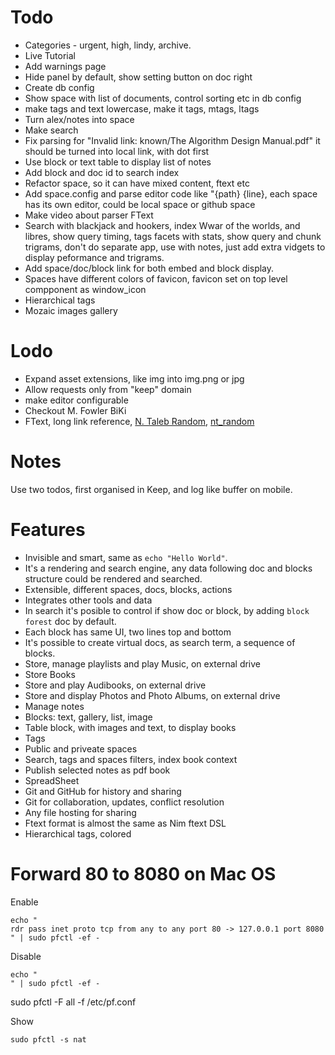 # Todo

- Categories - urgent, high, lindy, archive.
- Live Tutorial
- Add warnings page
- Hide panel by default, show setting button on doc right
- Create db config
- Show space with list of documents, control sorting etc in db config
- make tags and text lowercase, make it tags, mtags, ltags
- Turn alex/notes into space
- Make search
- Fix parsing for "Invalid link: known/The Algorithm Design Manual.pdf" it should be turned into local link, with dot first
- Use block or text table to display list of notes
- Add block and doc id to search index
- Refactor space, so it can have mixed content, ftext etc
- Add space.config and parse editor code like "{path} {line}, each space has its own editor, could
  be local space or github space
- Make video about parser FText
- Search with blackjack and hookers, index Wwar of the worlds, and libres, show query timing, tags facets with stats,
  show query and chunk trigrams, don't do separate app, use with notes, just add extra vidgets to display
  peformance and trigrams.
- Add space/doc/block link for both embed and block display.
- Spaces have different colors of favicon, favicon set on top level compponent as window_icon
- Hierarchical tags
- Mozaic images gallery

# Lodo

- Expand asset extensions, like img into img.png or jpg
- Allow requests only from "keep" domain
- make editor configurable
- Checkout M. Fowler BiKi
- FText, long link reference, [N. Taleb Random](nt_random), [nt_random](http://ntaleb.org/random)

# Notes

Use two todos, first organised in Keep, and log like buffer on mobile.

# Features

- Invisible and smart, same as `echo "Hello World"`.
- It's a rendering and search engine, any data following doc and blocks structure could be rendered and searched.
- Extensible, different spaces, docs, blocks, actions
- Integrates other tools and data
- In search it's posible to control if show doc or block, by adding `block forest` doc by default.
- Each block has same UI, two lines top and bottom
- It's possible to create virtual docs, as search term, a sequence of blocks.
- Store, manage playlists and play Music, on external drive
- Store Books
- Store and play Audibooks, on external drive
- Store and display Photos and Photo Albums, on external drive
- Manage notes
- Blocks: text, gallery, list, image
- Table block, with images and text, to display books
- Tags
- Public and priveate spaces
- Search, tags and spaces filters, index book context
- Publish selected notes as pdf book
- SpreadSheet
- Git and GitHub for history and sharing
- Git for collaboration, updates, conflict resolution
- Any file hosting for sharing
- Ftext format is almost the same as Nim ftext DSL
- Hierarchical tags, colored

# Forward 80 to 8080 on Mac OS

Enable

```
echo "
rdr pass inet proto tcp from any to any port 80 -> 127.0.0.1 port 8080
" | sudo pfctl -ef -
```

Disable

```
echo "
" | sudo pfctl -ef -
```

sudo pfctl -F all -f /etc/pf.conf

Show

```
sudo pfctl -s nat
```